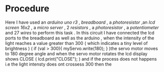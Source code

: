 # Procedure

 Here I have used an  _arduino uno r3_ , _breadboard_ , a _photoresistor_ ,an _lcd screen 16x2_ , a _micro server_ , 2 _resistors_ , a _photoresistor_ , a _potentiometer_ and 27 _wires_ to perform this task .
 In this circuit I have connected the lcd ports to the breadboard as well as the arduino , when the intensity of the light reaches a value greater than 300 ( which indicates a tiny level of brightness ) (  if (val > 300){ myServo.write(180); }  )the servo motor moves to 180 degree angle and when the servo motor rotates the lcd display shows CLOSE ( lcd.print("CLOSE"); ) and if the process does not happens i.e the light intensty does ont crossess 300 then the 
